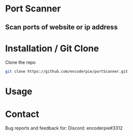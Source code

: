 # Port Scanner
## Scan ports of website or ip address

# Installation / Git Clone
Clone the repo
 ```sh
 git clone https://github.com/encoderpie/portScanner.git
 ```
# Usage

# Contact
Bug reports and feedback for:
Discord: encoderpie#3312
